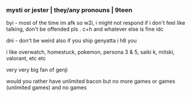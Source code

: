 ### mysti or jester | they/any pronouns | 9teen

byi - most of the time im afk so w2i, i might not respond if i don't feel like talking, don't be offended pls .
c+h and whatever else is fine idc

dni - don't be weird also if you ship genyatta i h8 you

i like overwatch, homestuck, pokemon, persona 3 & 5, saiki k, mitski, valorant, etc etc

very very big fan of genji 

would you rather have unlimited bacon but no more games or games (unlimited games) and no games
